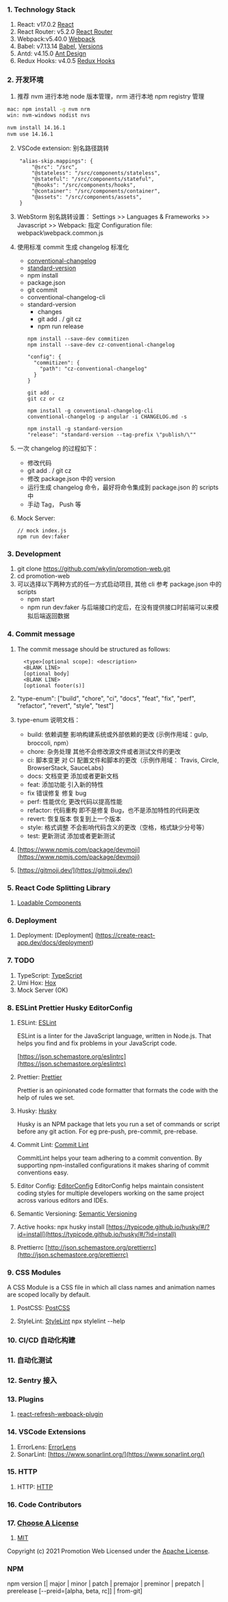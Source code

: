 ### 1. Technology Stack

1. React: v17.0.2 [React](https://reactjs.org/)
2. React Router: v5.2.0 [React Router](https://reactrouter.com/)
3. Webpack:v5.40.0 [Webpack](https://webpack.js.org/)
4. Babel: v7.13.14 [Babel](https://babeljs.io/), [Versions](https://babel.docschina.org/versions/)
5. Antd: v4.15.0 [Ant Design](https://ant.design/index-cn)
6. Redux Hooks: v4.0.5 [Redux Hooks](https://react-redux.js.org/api/hooks)

### 2. 开发环境

1. 推荐 nvm 进行本地 node 版本管理，nrm 进行本地 npm registry 管理

```bash
mac: npm install -g nvm nrm
win: nvm-windows nodist nvs

nvm install 14.16.1
nvm use 14.16.1

```

2. VSCode extension: 别名路径跳转

```
    "alias-skip.mappings": {
        "@src": "/src",
        "@stateless": "/src/components/stateless",
        "@stateful": "/src/components/stateful",
        "@hooks": "/src/components/hooks",
        "@container": "/src/components/container",
        "@assets": "/src/components/assets",
    }
```

3. WebStorm 别名跳转设置： Settings >> Languages & Frameworks >> Javascript >> Webpack: 指定 Configuration file: webpack\webpack.common.js

4. 使用标准 commit 生成 changelog 标准化
   - [conventional-changelog](https://github.com/conventional-changelog)
   - [standard-version](https://github.com/conventional-changelog/standard-version)
   - npm install
   - package.json
   - git commit
   - conventional-changelog-cli
   - standard-version
     - changes
     - git add . / git cz
     - npm run release
     ```
     npm install --save-dev commitizen
     npm install --save-dev cz-conventional-changelog
     ```
     ```
     "config": {
       "commitizen": {
         "path": "cz-conventional-changelog"
       }
     }
     ```
     ```
     git add .
     git cz or cz
     ```
     ```
     npm install -g conventional-changelog-cli
     conventional-changelog -p angular -i CHANGELOG.md -s
     ```
     ```
     npm install -g standard-version
     "release": "standard-version --tag-prefix \"publish/\""
     ```
5. 一次 changelog 的过程如下：

   - 修改代码
   - git add . / git cz
   - 修改 package.json 中的 version
   - 运行生成 changelog 命令，最好将命令集成到 package.json 的 scripts 中
   - 手动 Tag， Push 等

6. Mock Server:
   ```
   // mock index.js
   npm run dev:faker
   ```

### 3. Development

1. git clone https://github.com/wkylin/promotion-web.git
2. cd promotion-web
3. 可以选择以下两种方式的任一方式启动项目, 其他 cli 参考 package.json 中的 scripts
   - npm start
   - npm run dev:faker 与后端接口约定后，在没有提供接口时前端可以来模拟后端返回数据

### 4. Commit message

1. The commit message should be structured as follows:
   ```
     <type>[optional scope]: <description>
     <BLANK LINE>
     [optional body]
     <BLANK LINE>
     [optional footer(s)]
   ```
2. "type-enum": ["build", "chore", "ci", "docs", "feat", "fix", "perf", "refactor", "revert", "style", "test"]
3. type-enum 说明文档：

   - build: 依赖调整
     影响构建系统或外部依赖的更改 (示例作用域：gulp, broccoli, npm）
   - chore: 杂务处理
     其他不会修改源文件或者测试文件的更改
   - ci: 脚本变更
     对 CI 配置文件和脚本的更改（示例作用域： Travis, Circle, BrowserStack, SauceLabs)
   - docs: 文档变更
     添加或者更新文档
   - feat: 添加功能
     引入新的特性
   - fix 错误修复
     修复 bug
   - perf: 性能优化
     更改代码以提高性能
   - refactor: 代码重构
     即不是修复 Bug，也不是添加特性的代码更改
   - revert: 恢复版本
     恢复到上一个版本
   - style: 格式调整
     不会影响代码含义的更改（空格，格式缺少分号等）
   - test: 更新测试
     添加或者更新测试

4. [https://www.npmjs.com/package/devmoji](https://www.npmjs.com/package/devmoji)
5. [https://gitmoji.dev/](https://gitmoji.dev/)

### 5. React Code Splitting Library

1. [Loadable Components](https://loadable-components.com/)

### 6. Deployment

1. Deployment: [Deployment] (https://create-react-app.dev/docs/deployment)

### 7. TODO

1. TypeScript: [TypeScript](https://www.typescriptlang.org/)
2. Umi Hox: [Hox](https://github.com/umijs/hox)
3. Mock Server (OK)

### 8. ESLint Prettier Husky EditorConfig

1. ESLint: [ESLint](https://eslint.org/)

   ESLint is a linter for the JavaScript language, written in Node.js. That helps you find and fix problems in your JavaScript code.

   [https://json.schemastore.org/eslintrc](https://json.schemastore.org/eslintrc)

2. Prettier: [Prettier](https://github.com/prettier/prettier)

   Prettier is an opinionated code formatter that formats the code with the help of rules we set.

3. Husky: [Husky](https://github.com/typicode/husky)

   Husky is an NPM package that lets you run a set of commands or script before any git action. For eg pre-push, pre-commit, pre-rebase.

4. Commit Lint: [Commit Lint ](https://commitlint.js.org)

   CommitLint helps your team adhering to a commit convention. By supporting npm-installed configurations it makes sharing of commit conventions easy.

5. Editor Config: [EditorConfig](https://EditorConfig.org)
   EditorConfig helps maintain consistent coding styles for multiple developers working on the same project across various editors and IDEs.

6. Semantic Versioning: [Semantic Versioning](https://semver.org/)

7. Active hooks: npx husky install
   [https://typicode.github.io/husky/#/?id=install](https://typicode.github.io/husky/#/?id=install)
8. Prettierrc
   [http://json.schemastore.org/prettierrc](http://json.schemastore.org/prettierrc)

### 9. CSS Modules

A CSS Module is a CSS file in which all class names and animation names are scoped locally by default.

1. PostCSS: [PostCSS](https://postcss.org/)

2. StyleLint: [StyleLint](https://stylelint.io/)
   npx stylelint --help

### 10. CI/CD 自动化构建

### 11. 自动化测试

### 12. Sentry 接入

### 13. Plugins

1. [react-refresh-webpack-plugin](https://github.com/pmmmwh/react-refresh-webpack-plugin)

### 14. VSCode Extensions

1. ErrorLens: [ErrorLens](https://marketplace.visualstudio.com/items?itemName=usernamehw.errorlens)
2. SonarLint: [https://www.sonarlint.org/](https://www.sonarlint.org/)

### 15. HTTP

1. HTTP: [HTTP](https://developer.mozilla.org/en-US/docs/Web/HTTP)

### 16. Code Contributors

### 17. [Choose A License](https://choosealicense.com/)

1. [MIT](https://choosealicense.com/licenses/mit/)

Copyright (c) 2021 Promotion Web
Licensed under the [Apache License](https://choosealicense.com/licenses/apache-2.0/).

### NPM

npm version [| major | minor | patch | premajor | preminor | prepatch | prerelease [--preid=[alpha, beta, rc]] | from-git]
